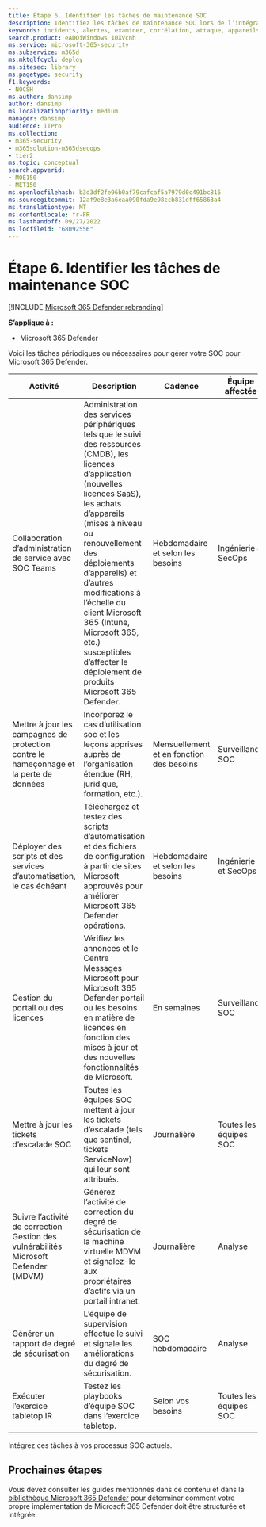 ```yaml
---
title: Étape 6. Identifier les tâches de maintenance SOC
description: Identifiez les tâches de maintenance SOC lors de l’intégration de Microsoft 365 Defender dans vos opérations de sécurité.
keywords: incidents, alertes, examiner, corrélation, attaque, appareils, utilisateurs, identités, identité, boîte aux lettres, e-mail, 365, microsoft, m365, réponse aux incidents, cyberattaque, étendues, opérations de sécurité, soc
search.product: eADQiWindows 10XVcnh
ms.service: microsoft-365-security
ms.subservice: m365d
ms.mktglfcycl: deploy
ms.sitesec: library
ms.pagetype: security
f1.keywords:
- NOCSH
ms.author: dansimp
author: dansimp
ms.localizationpriority: medium
manager: dansimp
audience: ITPro
ms.collection:
- m365-security
- m365solution-m365dsecops
- tier2
ms.topic: conceptual
search.appverid:
- MOE150
- MET150
ms.openlocfilehash: b3d3df2fe96b0af79cafcaf5a7979d0c491bc816
ms.sourcegitcommit: 12af9e8e3a6eaa090fda9e98ccb831dff65863a4
ms.translationtype: MT
ms.contentlocale: fr-FR
ms.lasthandoff: 09/27/2022
ms.locfileid: "68092556"
---
```

# <a name="step-6-identify-soc-maintenance-tasks"></a>Étape 6. Identifier les tâches de maintenance SOC

[!INCLUDE [Microsoft 365 Defender rebranding](../includes/microsoft-defender.md)]

**S’applique à :**
- Microsoft 365 Defender

Voici les tâches périodiques ou nécessaires pour gérer votre SOC pour Microsoft 365 Defender.

|Activité|Description|Cadence|Équipe affectée|
|---|---|---|---|
|Collaboration d’administration de service avec SOC Teams|Administration des services périphériques tels que le suivi des ressources (CMDB), les licences d’application (nouvelles licences SaaS), les achats d’appareils (mises à niveau ou renouvellement des déploiements d’appareils) et d’autres modifications à l’échelle du client Microsoft 365 (Intune, Microsoft 365, etc.) susceptibles d’affecter le déploiement de produits Microsoft 365 Defender.|Hebdomadaire et selon les besoins|Ingénierie & SecOps|
|Mettre à jour les campagnes de protection contre le hameçonnage et la perte de données|Incorporez le cas d’utilisation soc et les leçons apprises auprès de l’organisation étendue (RH, juridique, formation, etc.).|Mensuellement et en fonction des besoins|Surveillance SOC|
|Déployer des scripts et des services d’automatisation, le cas échéant|Téléchargez et testez des scripts d’automatisation et des fichiers de configuration à partir de sites Microsoft approuvés pour améliorer Microsoft 365 Defender opérations.|Hebdomadaire et selon les besoins|Ingénierie et SecOps|
|Gestion du portail ou des licences|Vérifiez les annonces et le Centre Messages Microsoft pour Microsoft 365 Defender portail ou les besoins en matière de licences en fonction des mises à jour et des nouvelles fonctionnalités de Microsoft.|En semaines|Surveillance SOC|
|Mettre à jour les tickets d’escalade SOC|Toutes les équipes SOC mettent à jour les tickets d’escalade (tels que sentinel, tickets ServiceNow) qui leur sont attribués.|Journalière|Toutes les équipes SOC|
|Suivre l’activité de correction Gestion des vulnérabilités Microsoft Defender (MDVM)|Générez l’activité de correction du degré de sécurisation de la machine virtuelle MDVM et signalez-le aux propriétaires d’actifs via un portail intranet.|Journalière|Analyse|
|Générer un rapport de degré de sécurisation|L’équipe de supervision effectue le suivi et signale les améliorations du degré de sécurisation.|SOC hebdomadaire|Analyse|
|Exécuter l’exercice tabletop IR|Testez les playbooks d’équipe SOC dans l’exercice tabletop.|Selon vos besoins|Toutes les équipes SOC|

Intégrez ces tâches à vos processus SOC actuels.

## <a name="next-steps"></a>Prochaines étapes

Vous devez consulter les guides mentionnés dans ce contenu et dans la [bibliothèque Microsoft 365 Defender](/microsoft-365/security/defender) pour déterminer comment votre propre implémentation de Microsoft 365 Defender doit être structurée et intégrée.
